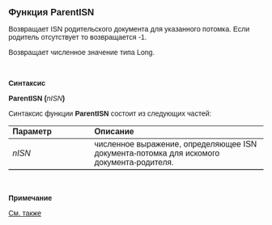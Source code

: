 ﻿<html>
<head>
<title>Функция ParentISN</title>
</head>

<body>

<p><font size="4" face="Arial"><strong>Функция ParentISN</strong></font></p>

<p class="label"><font face="Arial">Возвращает ISN родительского 
документа для указанного потомка. Если родитель отсутствует то возвращается -1.</font></p>

<p class="label"><font face="Arial">Возвращает численное значение типа 
Long. </font></p>

<p class="label">&nbsp;</p>

<p class="label"><font face="Arial"><b>Синтаксис</b></font></p>

<p><font face="Arial"><strong>ParentISN (</strong><em>nISN</em><strong>)</strong></font></p>

<p><font face="Arial">Синтаксис функции <strong>ParentISN</strong>
состоит из следующих частей:</font></p>

<table border="1" cellPadding="5" cols="2" frame="below" rules="rows" width="785">
<TBODY>
  <tr vAlign="top">
    <td class="label" width="215"><font face="Arial"><b>Параметр</b></font></td>
    <td class="label" width="542"><font face="Arial"><strong>Описание</strong></font></td>
  </tr>
  <tr>
    <td width="215"><font face="Arial"><em>nISN</em></font></td>
    <td width="542"><font face="Arial">численное выражение, 
	определяющее ISN документа-потомка для искомого документа-родителя.</font></td>
  </tr>
</TBODY>
</table>

<p class="label">&nbsp;</p>

<p class="label"><font face="Arial"><b>Примечание</b></font></p>

<p class="label"><a href="../../../functions.html"><font face="Arial">
См. также</font></a></p>
</body>
</html>
